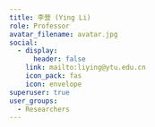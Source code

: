 ```yaml
---
title: 李营 (Ying Li)
role: Professor
avatar_filename: avatar.jpg
social:
  - display:
      header: false
    link: mailto:liying@ytu.edu.cn
    icon_pack: fas
    icon: envelope
superuser: true
user_groups:
  - Researchers
---
```

